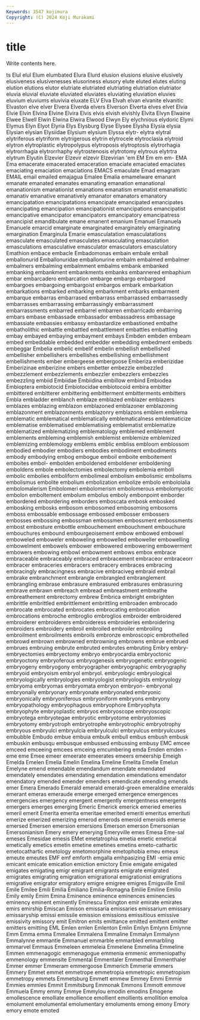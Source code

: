 ```yaml
---
Keywords: 3547 kojimura
Copyright: (C) 2024 Koji Murakami
---
```


# title

Write contents here.



ts Elul elul
Elum elumbated Elura Elurd elusion elusions elusive elusively elusiveness elusivenesses
elusoriness elusory elute eluted elutes eluting elution elutions elutor elutriate
elutriated elutriating elutriation elutriator eluvia eluvial eluviate eluviated eluviates eluviating
eluviation eluvies eluvium eluviums eluvivia eluxate ELV Elva Elvah elvan
elvanite elvanitic Elvaston elve elver Elvera Elverda elvers Elverson Elverta
elves elvet Elvia Elvie Elvin Elvina Elvine Elvira Elvis elvis
elvish elvishly Elvita Elvyn Elwaine Elwee Elwell Elwin Elwina Elwira
Elwood Elwyn Ely elychnious elydoric Elymi Elymus Elyn Elyot Elyria
Elys Elysburg Elyse Elysee Elysha Elysia elysia Elysian elysian Elysiidae
Elysium elysium Elyssa elytr- elytra elytral elytriferous elytriform elytrigerous elytrin
elytrocele elytroclasia elytroid elytron elytroplastic elytropolypus elytroposis elytroptosis elytrorhagia elytrorrhagia
elytrorrhaphy elytrostenosis elytrotomy elytrous elytrtra elytrum Elyutin Elzevier Elzevir elzevir
Elzevirian 'em EM Em em em- EMA Ema emacerate emacerated
emaceration emaciate emaciated emaciates emaciating emaciation emaciations EMACS emaculate Emad
emagram EMAIL email emailed emajagua Emalee Emalia emamelware emanant emanate
emanated emanates emanating emanation emanational emanationism emanationist emanations emanatism emanatist
emanatistic emanativ emanative emanatively emanator emanators emanatory emancipatation emancipatations emancipate
emancipated emancipates emancipating emancipation emancipationist emancipations emancipatist emancipative emancipator emancipators
emancipatory emancipatress emancipist emandibulate emane emanent emanium Emanuel Emanuela Emanuele
emarcid emarginate emarginated emarginately emarginating emargination Emarginula Emarie emasculatation emasculatations
emasculate emasculated emasculates emasculating emasculation emasculations emasculative emasculator emasculators emasculatory
Emathion embace embacle Embadomonas embain embale emball emballonurid Emballonuridae emballonurine
embalm embalmed embalmer embalmers embalming embalmment embalms embank embanked embanking
embankment embankments embanks embannered embaphium embar embarcadero embarcation embarge embargo
embargoed embargoes embargoing embargoist embargos embark embarkation embarkations embarked embarking
embarkment embarks embarment embarque embarras embarrased embarrass embarrassed embarrassedly embarrasses
embarrassing embarrassingly embarrassment embarrassments embarred embarrel embarren embarricado embarring embars
embase embassade embassador embassadress embassage embassiate embassies embassy embastardize embastioned
embathe embatholithic embattle embattled embattlement embattles embattling embay embayed embaying
embayment embays Embden embden embeam embed embeddable embedded embedder embedding
embedment embeds embeggar Embelia embelic embelif embelin embellish embellished embellisher
embellishers embellishes embellishing embellishment embellishments ember embergeese embergoose Emberiza emberizidae
Emberizinae emberizine embers embetter embezzle embezzled embezzlement embezzlements embezzler embezzlers
embezzles embezzling embiid Embiidae Embiidina embillow embind Embiodea Embioptera embiotocid
Embiotocidae embiotocoid embira embitter embittered embitterer embittering embitterment embitterments embitters
Embla embladder emblanch emblaze emblazed emblazer emblazers emblazes emblazing emblazon
emblazoned emblazoner emblazoning emblazonment emblazonments emblazonry emblazons emblem emblema emblematic
emblematical emblematically emblematicalness emblematicize emblematise emblematised emblematising emblematist emblematize emblematized
emblematizing emblematology emblemed emblement emblements embleming emblemish emblemist emblemize emblemized
emblemizing emblemology emblems emblic embliss embloom emblossom embodied embodier embodiers
embodies embodiment embodiments embody embodying embog embogue emboil emboite emboitement
emboites embol- embolden emboldened emboldener emboldening emboldens embole embolectomies embolectomy
embolemia emboli embolic embolies emboliform embolimeal embolism embolismic embolisms embolismus
embolite embolium embolization embolize embolo embololalia embolomalerism Embolomeri embolomerism embolomerous
embolomycotic embolon emboltement embolum embolus emboly embonpoint emborder embordered embordering
emborders emboscata embosk embosked embosking embosks embosom embosomed embosoming embosoms
emboss embossable embossage embossed embosser embossers embosses embossing embossman embossmen
embossment embossments embost embosture embottle embouchement embouchment embouchure embouchures embound
embourgeoisement embow embowed embowel emboweled emboweler emboweling embowelled emboweller embowelling
embowelment embowels embower embowered embowering embowerment embowers embowing embowl embowment
embows embox embrace embraceable embraceably embraced embracement embraceor embraceorr embracer
embraceries embracers embracery embraces embracing embracingly embracingness embracive embraciveg embraid
embrail embrake embranchment embrangle embrangled embranglement embrangling embrase embrasure embrasured
embrasures embrasuring embrave embrawn embreach embread embreastment embreathe embreathement embrectomy
embrew Embrica embright embrighten embrittle embrittled embrittlement embrittling embroaden embrocado
embrocate embrocated embrocates embrocating embrocation embrocations embroche embroglio embroglios embroider
embroidered embroiderer embroiderers embroideress embroideries embroidering embroiders embroidery embroil embroiled
embroiler embroiling embroilment embroilments embroils embronze embroscopic embrothelled embrowd embrown
embrowned embrowning embrowns embrue embrued embrues embruing embrute embruted embrutes
embruting Embry embry- embryectomies embryectomy embryo embryocardia embryoctonic embryoctony embryoferous
embryogenesis embryogenetic embryogenic embryogeny embryogony embryographer embryographic embryography embryoid embryoism
embryol embryol. embryologic embryological embryologically embryologies embryologist embryologists embryology embryoma
embryomas embryomata embryon embryon- embryonal embryonally embryonary embryonate embryonated embryonic
embryonically embryoniferous embryoniform embryons embryony embryopathology embryophagous embryophore Embryophyta embryophyte
embryoplastic embryos embryoscope embryoscopic embryotega embryotegae embryotic embryotome embryotomies embryotomy
embryotroph embryotrophe embryotrophic embryotrophy embryous embryulci embryulcia embryulculci embryulcus embryulcuses
embubble Embudo embue embuia embulk embull embus embush embusk embuskin
embusqu embusque embussed embussing embusy EMC emcee emceed emceeing emcees
emceing emcumbering emda Emden emden -eme eme Emee emeer emeerate
emeerates emeers emeership Emeigh Emelda Emelen Emelia Emelin Emelina Emeline
Emelita Emelle Emelun Emelyne emend emendable emendandum emendate emendated emendately
emendates emendating emendation emendations emendator emendatory emended emender emenders emendicate
emending emends emer Emera Emerado Emerald emerald emerald-green emeraldine emeralds
emerant emeras emeraude emerge emerged emergence emergences emergencies emergency emergent
emergently emergentness emergents emergers emerges emerging Emeric Emerick emerick emeried
emeries emeril emerit Emerita emerita emeritae emerited emeriti emeritus emerituti
emerize emerized emerizing emerod emerods emeroid emeroids emerse emersed Emersen
emersion emersions Emerson emerson Emersonian Emersonianism Emery emery emerying Emeryville
emes Emesa Eme-sal emeses Emesidae emesis EMet emetatrophia emetia emetic
emetical emetically emetics emetin emetine emetines emetins emeto-cathartic emetocathartic emetology
emetomorphine emetophobia emeu emeus emeute emeutes EMF emf emforth emgalla
emhpasizing EMI -emia emic emicant emicate emication emiction emictory Emie
emigate emigated emigates emigating emigr emigrant emigrants emigrate emigrated emigrates
emigrating emigration emigrational emigrationist emigrations emigrative emigrator emigratory emigre emigree
emigres Emigsville Emil Emile Emilee Emili Emilia Emiliano Emilia-Romagna Emilie
Emiline Emilio Emily emily Emim Emina Eminence eminence eminences eminencies
eminency eminent eminently Eminescu Emington emir emirate emirates emirs emirship
Emiscan Emison emissaria emissaries emissarium emissary emissaryship emissi emissile emission
emissions emissitious emissive emissivity emissory emit Emitron emits emittance emitted
emittent emitter emitters emitting EML Emlen emlen Emlenton Emlin Emlyn
Emlynn Emlynne Emm Emma emma Emmalee Emmalena Emmaline Emmalyn Emmalynn
Emmalynne emmantle Emmanuel emmarble emmarbled emmarbling emmarvel Emmaus Emmeleen emmeleia
Emmelene Emmelina Emmeline Emmen emmenagogic emmenagogue emmenia emmenic emmeniopathy emmenology
emmensite Emmental Emmentaler Emmenthal Emmenthaler Emmer emmer Emmeram emmergoose Emmerich
Emmerie emmers Emmery Emmet emmet emmetrope emmetropia emmetropic emmetropism emmetropy
emmets Emmetsburg Emmett emmew Emmey Emmi Emmie Emmies emmies Emmit
Emmitsburg Emmonak Emmons Emmott emmove Emmuela Emmy emmy Emmye Emmylou
emodin emodins Emogene emollescence emolliate emollience emollient emollients emollition emoloa
emolument emolumental emolumentary emoluments emong emony Emory emory emote emoted
